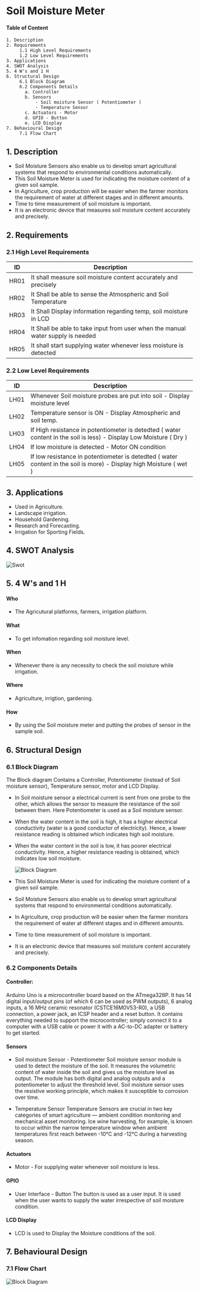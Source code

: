 # Soil Moisture Meter

####  Table of Content
    1. Description
    2. Requirements
         1.1 High Level Requirements 
         1.2 Low Level Requirements
    3. Applications
    4. SWOT Analysis
    5. 4 W's and 1 H 
    6. Structural Design
         6.1 Block Diagram
         6.2 Components Details
	       a. Controller
           b. Sensors
               - Soil moisture Sensor ( Potentiometer )
               - Temperature Sensor
           c. Actuators - Motor
           d. GPIO - Button
           e. LCD Display
    7. Behavioural Design
         7.1 Flow Chart
    
## 1. Description
* Soil Moisture Sensors also enable us to develop smart agricultural systems that respond to environmental conditions automatically.
*	This Soil Moisture Meter is used for indicating the moisture content of a given soil sample.
*	In Agriculture, crop production will be easier when the farmer monitors the requirement of water at different stages and in different amounts. 
*	Time to time measurement of soil moisture is important.
*	It is an electronic device that measures soil moisture content accurately and precisely.




## 2. Requirements

### 2.1 High Level Requirements 

|ID|	Description|
| --- | --- |
|HR01	|It shall measure soil moisture content accurately and precisely|
|HR02	|It Shall be able to sense the Atmospheric and Soil Temperature|
|HR03	|It Shall Display information regarding temp, soil moisture in LCD|
|HR04	|It Shall be able to take input from user when the manual water supply is needed|
|HR05   | It shall start supplying water whenever less moisture is detected| 
	
### 2.2 Low Level Requirements

|ID |           Description |        
| --- | --- | 
|LH01	| Whenever Soil moisture probes are put into soil -  Display moisture level |
|LH02	| Temperature sensor is ON - Display Atmospheric and soil temp.  |
|LH03 |If High resistance in potentiometer is detedted ( water content in the soil is less) -  Display Low Moisture ( Dry ) |
|LH04| If low moisture is detected - Motor ON condition |
|LH05 |If low resistance in potentiometer is detedted  ( water content in the soil is more) - Display high Moisture ( wet )  |


## 3. Applications
* Used in Agriculture.
* Landscape irrigation.
* Household Gardening.
* Research and Forecasting.
* Irrigation for Sporting Fields.

## 4. SWOT Analysis

![Swot](https://github.com/ShamaTorgal/M2-EmbSys/blob/main/Project/1_Requirements/Swot%20(2).png)


## 5. 4 W's and 1 H
#### Who
* The Agricutural platforms, farmers, irrigation platform.
#### What
* To get infomation regarding soil moisture level.
#### When
* Whenever there is any necessity to check the soil moisture while irrigation.
#### Where
* Agriculture, irrigtion, gardening.
#### How
* By using the Soil moisture meter and putting the probes of sensor in the sample soil.


## 6. Structural Design

  ### 6.1 Block Diagram
  
 The Block diagram Contains a Controller, Potentiometer (instead of Soil moisture sensor), Temperature sensor, motor and LCD Display.
* In Soil moisture sensor a electrical current is sent from one probe to the other, which allows the sensor to measure the resistance of the soil between them. Here Potentiometer is used as a Soil moisture sensor. 
* When the water content in the soil is high, it has a higher electrical conductivity (water is a good conductor of electricity). Hence, a lower resistance reading is obtained which indicates high soil moisture. 
* When the water content in the soil is low, it has poorer electrical conductivity. Hence, a higher resistance reading is obtained, which indicates low soil moisture.
  
  
   ![Block Diagram](https://github.com/ShamaTorgal/M2-EmbSys/blob/main/Project/2_Architecture/Block%20Diagram.png)
   
* This Soil Moisture Meter is used for indicating the moisture content of a given soil sample.
* Soil Moisture Sensors also enable us to develop smart agricultural systems that respond to environmental conditions automatically.
* In Agriculture, crop production will be easier when the farmer monitors the requirement of water at different stages and in different amounts. 
* Time to time measurement of soil moisture is important.
* It is an electronic device that measures soil moisture content accurately and precisely.
   
 

### 6.2 Components Details

#### Controller: 
Arduino Uno is a microcontroller board based on the ATmega328P. It has 14 digital input/output pins (of which 6 can be used as PWM outputs), 6 analog inputs, a 16 MHz ceramic resonator (CSTCE16M0V53-R0), a USB connection, a power jack, an ICSP header and a reset button. It contains everything needed to support the microcontroller; simply connect it to a computer with a USB cable or power it with a AC-to-DC adapter or battery to get started.


#### Sensors
* Soil moisture Sensor - Potentiometer
   Soil moisture sensor module is used to detect the moisture of the soil. It measures the volumetric content of water inside the soil and gives us the moisture level as output.    The module has both digital and analog outputs and a potentiometer to adjust the threshold level.
   Soil moisture sensor uses the resistive working principle, which makes it susceptible to corrosion over time. 
   

* Temperature Sensor
Temperature Sensors are crucial in two key categories of smart agriculture — ambient condition monitoring and mechanical asset monitoring. Ice wine harvesting, for example, is known to occur within the narrow temperature window when ambient temperatures first reach between -10°C and -12°C during a harvesting season.

#### Actuators
* Motor - For supplying water whenever soil moisture is less.

#### GPIO

* User Interface - Button
The button is used as a user input. It is used when the user wants to supply the water irrespective of soil moisture condition. 

#### LCD Display
* LCD is used to Display the Moisture conditions of the soil.

## 7. Behavioural Design

### 7.1 Flow Chart

  ![Block Diagram](https://github.com/ShamaTorgal/M2-EmbSys/blob/main/Project/2_Architecture/flowChart.png )

